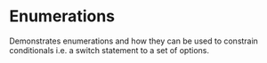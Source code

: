 # Enumerations

Demonstrates enumerations and how they can be used to constrain conditionals
i.e. a switch statement to a set of options.
